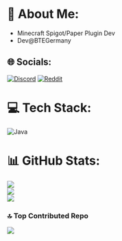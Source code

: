 # 💫 About Me:
- Minecraft Spigot/Paper Plugin Dev
- Dev@BTEGermany

## 🌐 Socials:
[![Discord](https://img.shields.io/badge/Discord-%237289DA.svg?logo=discord&logoColor=white)](https://discord.gg/realmorgon) [![Reddit](https://img.shields.io/badge/Reddit-%23FF4500.svg?logo=Reddit&logoColor=white)](https://reddit.com/user/realMorgon) 

# 💻 Tech Stack:
![Java](https://img.shields.io/badge/java-%23ED8B00.svg?style=for-the-badge&logo=openjdk&logoColor=white)
# 📊 GitHub Stats:
![](https://github-readme-stats.vercel.app/api?username=realMorgon&theme=nightowl&hide_border=false&include_all_commits=true&count_private=true)<br/>
![](https://nirzak-streak-stats.vercel.app/?user=realMorgon&theme=nightowl&hide_border=false)<br/>
![](https://github-readme-stats.vercel.app/api/top-langs/?username=realMorgon&theme=nightowl&hide_border=false&include_all_commits=true&count_private=true&layout=compact)

### 🔝 Top Contributed Repo
![](https://github-contributor-stats.vercel.app/api?username=realMorgon&limit=5&theme=nightowl&combine_all_yearly_contributions=true)

<!-- Proudly created with GPRM ( https://gprm.itsvg.in ) -->

